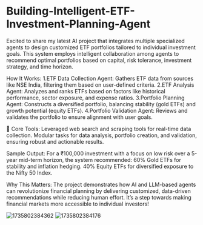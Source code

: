 # Building-Intelligent-ETF-Investment-Planning-Agent
Excited to share my latest AI project that integrates multiple specialized agents to design customized ETF portfolios tailored to individual investment goals. This system employs intelligent collaboration among agents to recommend optimal portfolios based on capital, risk tolerance, investment strategy, and time horizon.

How It Works:
1.ETF Data Collection Agent: Gathers ETF data from sources like NSE India, filtering them based on user-defined criteria.
2.ETF Analysis Agent: Analyzes and ranks ETFs based on factors like historical performance, sector exposure, and expense ratios.
3.Portfolio Planning Agent: Constructs a diversified portfolio, balancing stability (gold ETFs) and growth potential (equity ETFs).
4.Portfolio Validation Agent: Reviews and validates the portfolio to ensure alignment with user goals.

🔧 Core Tools:
Leveraged web search and scraping tools for real-time data collection.
Modular tasks for data analysis, portfolio creation, and validation, ensuring robust and actionable results.

Sample Output:
 For a ₹100,000 investment with a focus on low risk over a 5-year mid-term horizon, the system recommended:
60% Gold ETFs for stability and inflation hedging.
40% Equity ETFs for diversified exposure to the Nifty 50 Index.

Why This Matters:
The project demonstrates how AI and LLM-based agents can revolutionize financial planning by delivering customized, data-driven recommendations while reducing human effort. It’s a step towards making financial markets more accessible to individual investors!

![1735802384362](https://github.com/user-attachments/assets/e4866e17-f987-4ea1-a5d2-710fa708d025)
![1735802384176](https://github.com/user-attachments/assets/e92d7d28-ff06-4eba-8f75-43711b9810de)
